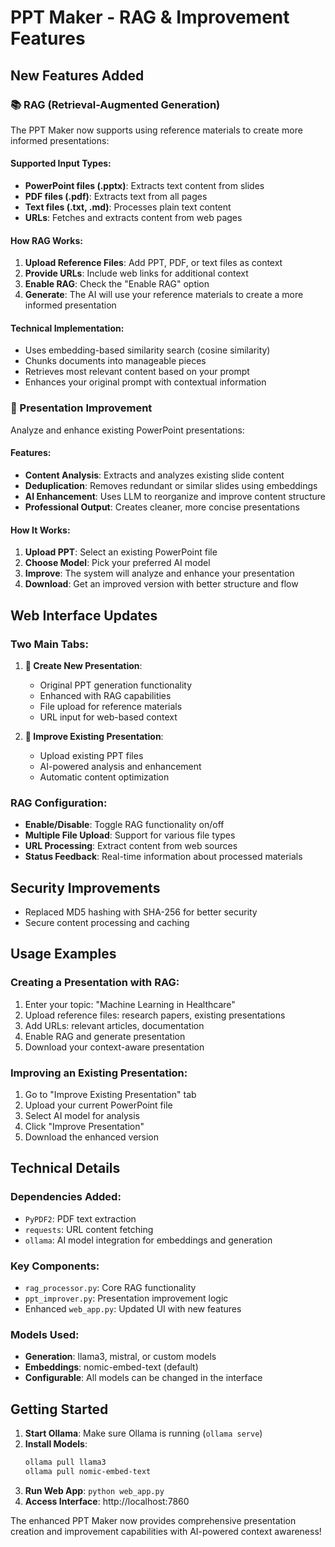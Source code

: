 # PPT Maker - RAG & Improvement Features

## New Features Added

### 📚 RAG (Retrieval-Augmented Generation)
The PPT Maker now supports using reference materials to create more informed presentations:

#### Supported Input Types:
- **PowerPoint files (.pptx)**: Extracts text content from slides
- **PDF files (.pdf)**: Extracts text from all pages
- **Text files (.txt, .md)**: Processes plain text content
- **URLs**: Fetches and extracts content from web pages

#### How RAG Works:
1. **Upload Reference Files**: Add PPT, PDF, or text files as context
2. **Provide URLs**: Include web links for additional context
3. **Enable RAG**: Check the "Enable RAG" option
4. **Generate**: The AI will use your reference materials to create a more informed presentation

#### Technical Implementation:
- Uses embedding-based similarity search (cosine similarity)
- Chunks documents into manageable pieces
- Retrieves most relevant content based on your prompt
- Enhances your original prompt with contextual information

### 🔧 Presentation Improvement
Analyze and enhance existing PowerPoint presentations:

#### Features:
- **Content Analysis**: Extracts and analyzes existing slide content
- **Deduplication**: Removes redundant or similar slides using embeddings
- **AI Enhancement**: Uses LLM to reorganize and improve content structure
- **Professional Output**: Creates cleaner, more concise presentations

#### How It Works:
1. **Upload PPT**: Select an existing PowerPoint file
2. **Choose Model**: Pick your preferred AI model
3. **Improve**: The system will analyze and enhance your presentation
4. **Download**: Get an improved version with better structure and flow

## Web Interface Updates

### Two Main Tabs:
1. **📄 Create New Presentation**: 
   - Original PPT generation functionality
   - Enhanced with RAG capabilities
   - File upload for reference materials
   - URL input for web-based context

2. **🔧 Improve Existing Presentation**:
   - Upload existing PPT files
   - AI-powered analysis and enhancement
   - Automatic content optimization

### RAG Configuration:
- **Enable/Disable**: Toggle RAG functionality on/off
- **Multiple File Upload**: Support for various file types
- **URL Processing**: Extract content from web sources
- **Status Feedback**: Real-time information about processed materials

## Security Improvements
- Replaced MD5 hashing with SHA-256 for better security
- Secure content processing and caching

## Usage Examples

### Creating a Presentation with RAG:
1. Enter your topic: "Machine Learning in Healthcare"
2. Upload reference files: research papers, existing presentations
3. Add URLs: relevant articles, documentation
4. Enable RAG and generate presentation
5. Download your context-aware presentation

### Improving an Existing Presentation:
1. Go to "Improve Existing Presentation" tab
2. Upload your current PowerPoint file
3. Select AI model for analysis
4. Click "Improve Presentation"
5. Download the enhanced version

## Technical Details

### Dependencies Added:
- `PyPDF2`: PDF text extraction
- `requests`: URL content fetching
- `ollama`: AI model integration for embeddings and generation

### Key Components:
- `rag_processor.py`: Core RAG functionality
- `ppt_improver.py`: Presentation improvement logic
- Enhanced `web_app.py`: Updated UI with new features

### Models Used:
- **Generation**: llama3, mistral, or custom models
- **Embeddings**: nomic-embed-text (default)
- **Configurable**: All models can be changed in the interface

## Getting Started

1. **Start Ollama**: Make sure Ollama is running (`ollama serve`)
2. **Install Models**: 
   ```bash
   ollama pull llama3
   ollama pull nomic-embed-text
   ```
3. **Run Web App**: `python web_app.py`
4. **Access Interface**: http://localhost:7860

The enhanced PPT Maker now provides comprehensive presentation creation and improvement capabilities with AI-powered context awareness!
